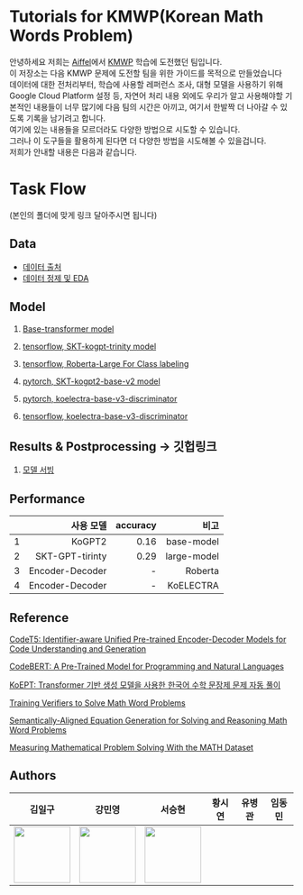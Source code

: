 # Tutorials for KMWP(Korean Math Words Problem)  
안녕하세요 저희는 [Aiffel](https://aiffel.io/)에서 [KMWP](https://github.com/tunib-ai/KMWP) 학습에 도전했던 팀입니다.  
이 저장소는 다음 KMWP 문제에 도전할 팀을 위한 가이드를 목적으로 만들었습니다  
데이터에 대한 전처리부터, 학습에 사용할 레퍼런스 조사, 대형 모델을 사용하기 위해 Google Cloud Platform  설정 등, 자연어 처리 내용 외에도 우리가 알고 사용해야할 기본적인 내용들이 너무 많기에 다음 팀의 시간은 아끼고, 여기서 한발짝 더 나아갈 수 있도록 기록을 남기려고 합니다.  
여기에 있는 내용들을 모르더라도 다양한 방법으로 시도할 수 있습니다.  
그러나 이 도구들을 활용하게 된다면 더 다양한 방법을 시도해볼 수 있을겁니다.  
저희가 안내할 내용은 다음과 같습니다.  

# Task Flow

(본인의 폴더에 맞게 링크 달아주시면 됩니다)

## Data
- [데이터 출처](https://github.com/tunib-ai/KMWP)
- [데이터 정제 및 EDA](https://github.com/koco-tunlp/math-challenge/tree/main/Data_Preprocessing) 

## Model 

1. [Base-transformer model](https://github.com/koco-tunlp/math-challenge/tree/main/transformer-basecode)

2. [tensorflow, SKT-kogpt-trinity model](https://github.com/koco-tunlp/math-challenge/tree/main/skt-kogpt-trinity-basecode)  

3. [tensorflow, Roberta-Large For Class labeling](https://github.com/koco-tunlp/math-challenge/tree/main/roberta-large-for-classlabeling)

4. [pytorch, SKT-kogpt2-base-v2 model](https://github.com/koco-tunlp/math-challenge/tree/main/skt-kogpt2-base-v2-basecode)  

5. [pytorch, koelectra-base-v3-discriminator](https://github.com/koco-tunlp/math-challenge/blob/main/koelectra-for-classlabeling/KoELECTRA_classification_basecode(PyTorch).ipynb)

6. [tensorflow, koelectra-base-v3-discriminator](https://github.com/koco-tunlp/math-challenge/blob/main/koelectra-for-classlabeling/KoELECTRA_classification_basecode(Tensorflow).ipynb)



## Results & Postprocessing -> 깃헙링크  

1. [모델 서빙](./model-serving/)

## Performance
||사용 모델|accuracy|비고|
|--:|--:|--:|--:|
|1|KoGPT2|0.16|base-model|
|2|SKT-GPT-tirinty|0.29|large-model|
|3|Encoder-Decoder|-|Roberta|
|4|Encoder-Decoder|-|KoELECTRA|


## Reference  
[CodeT5: Identifier-aware Unified Pre-trained Encoder-Decoder Models for Code Understanding and Generation](https://arxiv.org/pdf/2109.00859.pdf)  
  
[CodeBERT: A Pre-Trained Model for Programming and Natural Languages](https://arxiv.org/pdf/2002.08155.pdf)  

[KoEPT: Transformer 기반 생성 모델을 사용한 한국어 수학 문장제 문제 자동 풀이](http://koreascience.or.kr/article/CFKO202125036187306.pdf)  
  
[Training Verifiers to Solve Math Word Problems](https://arxiv.org/pdf/2110.14168.pdf)  
  
[Semantically-Aligned Equation Generation for Solving and Reasoning Math Word Problems](https://aclanthology.org/N19-1272.pdf)  
  
[Measuring Mathematical Problem Solving With the MATH Dataset](https://arxiv.org/pdf/2103.03874.pdf)


## Authors  

|김일구|강민영|서승현|황시연|유병관|임동민|
|:---------------:|:---------------:|:-------------:|:-------------:|:-------------:|:-------------:| 
|<img src=https://user-images.githubusercontent.com/53106649/171995972-81c4962e-08b2-4290-95ea-62fbf9c15c36.png  width="100"/>|<img src=https://user-images.githubusercontent.com/75985245/172203397-cda63654-3c58-4d82-a60c-1a547d7d4e2b.jpg width="100">|<img src=https://user-images.githubusercontent.com/72240999/172273846-eb9fd8cc-c274-49b7-98f8-3cff2f56a785.png  width="100"/>|||

